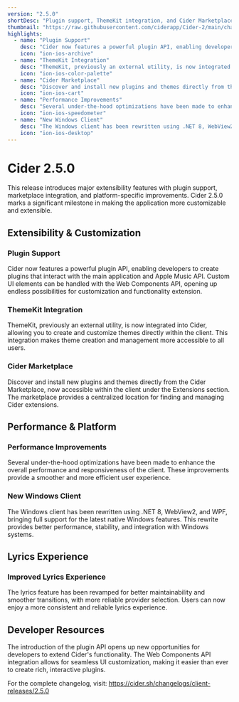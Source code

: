 ```yaml
---
version: "2.5.0"
shortDesc: "Plugin support, ThemeKit integration, and Cider Marketplace introduction"
thumbnail: "https://raw.githubusercontent.com/ciderapp/Cider-2/main/changelogs/images/2.5.0.png"
highlights:
  - name: "Plugin Support"
    desc: "Cider now features a powerful plugin API, enabling developers to create plugins that interact with the main application and Apple Music API. Custom UI elements can be handled with the Web Components API."
    icon: "ion-ios-archive"
  - name: "ThemeKit Integration"
    desc: "ThemeKit, previously an external utility, is now integrated into Cider, allowing you to create and customize themes directly within the client."
    icon: "ion-ios-color-palette"
  - name: "Cider Marketplace"
    desc: "Discover and install new plugins and themes directly from the Cider Marketplace, now accessible within the client under the Extensions section."
    icon: "ion-ios-cart"
  - name: "Performance Improvements"
    desc: "Several under-the-hood optimizations have been made to enhance the overall performance and responsiveness of the client."
    icon: "ion-ios-speedometer"
  - name: "New Windows Client"
    desc: "The Windows client has been rewritten using .NET 8, WebView2, and WPF, bringing full support for the latest native Windows features."
    icon: "ion-ios-desktop"
---
```


# Cider 2.5.0

This release introduces major extensibility features with plugin support, marketplace integration, and platform-specific improvements. Cider 2.5.0 marks a significant milestone in making the application more customizable and extensible.

## Extensibility & Customization

### Plugin Support
Cider now features a powerful plugin API, enabling developers to create plugins that interact with the main application and Apple Music API. Custom UI elements can be handled with the Web Components API, opening up endless possibilities for customization and functionality extension.

### ThemeKit Integration
ThemeKit, previously an external utility, is now integrated into Cider, allowing you to create and customize themes directly within the client. This integration makes theme creation and management more accessible to all users.

### Cider Marketplace
Discover and install new plugins and themes directly from the Cider Marketplace, now accessible within the client under the Extensions section. The marketplace provides a centralized location for finding and managing Cider extensions.

## Performance & Platform

### Performance Improvements
Several under-the-hood optimizations have been made to enhance the overall performance and responsiveness of the client. These improvements provide a smoother and more efficient user experience.

### New Windows Client
The Windows client has been rewritten using .NET 8, WebView2, and WPF, bringing full support for the latest native Windows features. This rewrite provides better performance, stability, and integration with Windows systems.

## Lyrics Experience

### Improved Lyrics Experience
The lyrics feature has been revamped for better maintainability and smoother transitions, with more reliable provider selection. Users can now enjoy a more consistent and reliable lyrics experience.

## Developer Resources

The introduction of the plugin API opens up new opportunities for developers to extend Cider's functionality. The Web Components API integration allows for seamless UI customization, making it easier than ever to create rich, interactive plugins.

For the complete changelog, visit: https://cider.sh/changelogs/client-releases/2.5.0 